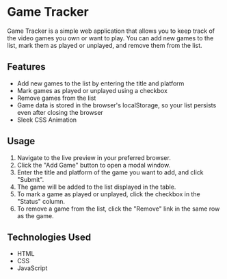 # Game Tracker

Game Tracker is a simple web application that allows you to keep track of the video games you own or want to play. You can add new games to the list, mark them as played or unplayed, and remove them from the list.

## Features

- Add new games to the list by entering the title and platform
- Mark games as played or unplayed using a checkbox
- Remove games from the list
- Game data is stored in the browser's localStorage, so your list persists even after closing the browser
- Sleek CSS Animation

## Usage

1. Navigate to the live preview in your preferred browser.
2. Click the "Add Game" button to open a modal window.
3. Enter the title and platform of the game you want to add, and click "Submit".
4. The game will be added to the list displayed in the table.
5. To mark a game as played or unplayed, click the checkbox in the "Status" column.
6. To remove a game from the list, click the "Remove" link in the same row as the game.

## Technologies Used

- HTML
- CSS
- JavaScript
